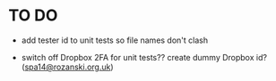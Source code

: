 # TO DO

- add tester id to unit tests so file names don't clash

- switch off Dropbox 2FA for unit tests?? create dummy Dropbox id? (spa14@rozanski.org.uk)
